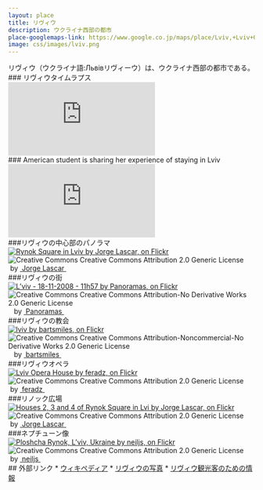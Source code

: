 ```yaml
---
layout: place
title: リヴィウ
description: ウクライナ西部の都市
place-googlemaps-link: https://www.google.co.jp/maps/place/Lviv,+Lviv+Oblast,+Ukraine/
image: css/images/lviv.png
---
```

<div class="header-wrapper">
リヴィウ（ウクライナ語:Львівリヴィーウ）は、ウクライナ西部の都市である。
</div>
### リヴィウタイムラプス
<div class="video-container">
<iframe src="http://www.youtube.com/embed/OS7Q30XXjug?html5=1" frameborder="0"></iframe>
</div>
### American student is sharing her experience of staying in Lviv
<div class="video-container">
<iframe src="http://www.youtube.com/embed/UGQA4Pt2dTA?html5=1" frameborder="0"></iframe>
</div>
###リヴィウの中心部のパノラマ
<div about='https://farm9.static.flickr.com/8536/8673861595_d15da38542_b.jpg'><a href='https://www.flickr.com/photos/jlascar/8673861595/' target='_blank'><img xmlns:dct='http://purl.org/dc/terms/' href='http://purl.org/dc/dcmitype/StillImage' rel='dct:type' src='https://farm9.static.flickr.com/8536/8673861595_d15da38542_b.jpg' alt='Rynok Square in Lviv by Jorge Lascar, on Flickr' title='Rynok Square in Lviv by Jorge Lascar, on Flickr' border='0'/></a><br/><a rel='license' href='http://creativecommons.org/licenses/by/2.0/' target='_blank'><img src='http://i.creativecommons.org/l/by/2.0/80x15.png' alt='Creative Commons Creative Commons Attribution 2.0 Generic License' title='Creative Commons Creative Commons Attribution 2.0 Generic License' border='0' align='left'></a>&nbsp; &nbsp;by&nbsp;<a href='https://www.flickr.com/people/jlascar/' target='_blank'>&nbsp;</a><a xmlns:cc='http://creativecommons.org/ns#' rel='cc:attributionURL' property='cc:attributionName' href='https://www.flickr.com/people/jlascar/' target='_blank'>Jorge Lascar</a><a href='http://www.imagecodr.org/' target='_blank'>&nbsp;</a></div>
###リヴィウの街
<div about='https://farm4.static.flickr.com/3226/3051751131_c55c809e04_b.jpg'><a href='https://www.flickr.com/photos/ranopamas/3051751131/' target='_blank'><img xmlns:dct='http://purl.org/dc/terms/' href='http://purl.org/dc/dcmitype/StillImage' rel='dct:type' src='https://farm4.static.flickr.com/3226/3051751131_c55c809e04_b.jpg' alt='L&rsquo;viv - 18-11-2008 - 11h57 by Panoramas, on Flickr' title='L&rsquo;viv - 18-11-2008 - 11h57 by Panoramas, on Flickr' border='0'/></a><br/><a rel='license' href='http://creativecommons.org/licenses/by-nd/2.0/' target='_blank'><img src='http://i.creativecommons.org/l/by-nd/2.0/80x15.png' alt='Creative Commons Creative Commons Attribution-No Derivative Works 2.0 Generic License' title='Creative Commons Creative Commons Attribution-No Derivative Works 2.0 Generic License' border='0' align='left'></a>&nbsp; &nbsp;by&nbsp;<a href='https://www.flickr.com/people/ranopamas/' target='_blank'>&nbsp;</a><a xmlns:cc='http://creativecommons.org/ns#' rel='cc:attributionURL' property='cc:attributionName' href='https://www.flickr.com/people/ranopamas/' target='_blank'>Panoramas</a><a href='http://www.imagecodr.org/' target='_blank'>&nbsp;</a></div>
###リヴィウの教会
<div about='https://farm7.static.flickr.com/6044/6260145781_23d79a025d_b.jpg'><a href='https://www.flickr.com/photos/szups/6260145781/' target='_blank'><img xmlns:dct='http://purl.org/dc/terms/' href='http://purl.org/dc/dcmitype/StillImage' rel='dct:type' src='https://farm7.static.flickr.com/6044/6260145781_23d79a025d_b.jpg' alt='lviv by bartsmiles, on Flickr' title='lviv by bartsmiles, on Flickr' border='0'/></a><br/><a rel='license' href='http://creativecommons.org/licenses/by-nc-nd/2.0/' target='_blank'><img src='http://i.creativecommons.org/l/by-nc-nd/2.0/80x15.png' alt='Creative Commons Creative Commons Attribution-Noncommercial-No Derivative Works 2.0 Generic License' title='Creative Commons Creative Commons Attribution-Noncommercial-No Derivative Works 2.0 Generic License' border='0' align='left'></a>&nbsp; &nbsp;by&nbsp;<a href='https://www.flickr.com/people/szups/' target='_blank'>&nbsp;</a><a xmlns:cc='http://creativecommons.org/ns#' rel='cc:attributionURL' property='cc:attributionName' href='https://www.flickr.com/people/szups/' target='_blank'>bartsmiles</a><a href='http://www.imagecodr.org/' target='_blank'>&nbsp;</a></div>
###リヴィウオペラ
<div about='https://farm6.static.flickr.com/5098/5447208945_212dc0eae0_b.jpg'><a href='https://www.flickr.com/photos/feradz/5447208945/' target='_blank'><img xmlns:dct='http://purl.org/dc/terms/' href='http://purl.org/dc/dcmitype/StillImage' rel='dct:type' src='https://farm6.static.flickr.com/5098/5447208945_212dc0eae0_b.jpg' alt='Lviv Opera House by feradz, on Flickr' title='Lviv Opera House by feradz, on Flickr' border='0'/></a><br/><a rel='license' href='http://creativecommons.org/licenses/by/2.0/' target='_blank'><img src='http://i.creativecommons.org/l/by/2.0/80x15.png' alt='Creative Commons Creative Commons Attribution 2.0 Generic License' title='Creative Commons Creative Commons Attribution 2.0 Generic License' border='0' align='left'></a>&nbsp; &nbsp;by&nbsp;<a href='https://www.flickr.com/people/feradz/' target='_blank'>&nbsp;</a><a xmlns:cc='http://creativecommons.org/ns#' rel='cc:attributionURL' property='cc:attributionName' href='https://www.flickr.com/people/feradz/' target='_blank'>feradz</a><a href='http://www.imagecodr.org/' target='_blank'>&nbsp;</a></div>
###リノック広場
<div about='https://farm9.static.flickr.com/8402/8674920504_04167f3cfd_b.jpg'><a href='https://www.flickr.com/photos/jlascar/8674920504/' target='_blank'><img xmlns:dct='http://purl.org/dc/terms/' href='http://purl.org/dc/dcmitype/StillImage' rel='dct:type' src='https://farm9.static.flickr.com/8402/8674920504_04167f3cfd_b.jpg' alt='Houses 2, 3 and 4 of Rynok Square in Lvi by Jorge Lascar, on Flickr' title='Houses 2, 3 and 4 of Rynok Square in Lvi by Jorge Lascar, on Flickr' border='0'/></a><br/><a rel='license' href='http://creativecommons.org/licenses/by/2.0/' target='_blank'><img src='http://i.creativecommons.org/l/by/2.0/80x15.png' alt='Creative Commons Creative Commons Attribution 2.0 Generic License' title='Creative Commons Creative Commons Attribution 2.0 Generic License' border='0' align='left'></a>&nbsp; &nbsp;by&nbsp;<a href='https://www.flickr.com/people/jlascar/' target='_blank'>&nbsp;</a><a xmlns:cc='http://creativecommons.org/ns#' rel='cc:attributionURL' property='cc:attributionName' href='https://www.flickr.com/people/jlascar/' target='_blank'>Jorge Lascar</a><a href='http://www.imagecodr.org/' target='_blank'>&nbsp;</a></div>
###ネプチューン像
<div about='https://farm6.static.flickr.com/5065/5702065003_a442cfecf1_b.jpg'><a href='https://www.flickr.com/photos/neiljs/5702065003/' target='_blank'><img xmlns:dct='http://purl.org/dc/terms/' href='http://purl.org/dc/dcmitype/StillImage' rel='dct:type' src='https://farm6.static.flickr.com/5065/5702065003_a442cfecf1_b.jpg' alt='Ploshcha Rynok, L&rsquo;viv, Ukraine by neiljs, on Flickr' title='Ploshcha Rynok, L&rsquo;viv, Ukraine by neiljs, on Flickr' border='0'/></a><br/><a rel='license' href='http://creativecommons.org/licenses/by/2.0/' target='_blank'><img src='http://i.creativecommons.org/l/by/2.0/80x15.png' alt='Creative Commons Creative Commons Attribution 2.0 Generic License' title='Creative Commons Creative Commons Attribution 2.0 Generic License' border='0' align='left'></a>&nbsp; &nbsp;by&nbsp;<a href='https://www.flickr.com/people/neiljs/' target='_blank'>&nbsp;</a><a xmlns:cc='http://creativecommons.org/ns#' rel='cc:attributionURL' property='cc:attributionName' href='https://www.flickr.com/people/neiljs/' target='_blank'>neiljs</a><a href='http://www.imagecodr.org/' target='_blank'>&nbsp;</a></div>
## 外部リンク
* <a href="http://ja.wikipedia.org/wiki/%E3%83%AA%E3%83%B4%E3%82%A3%E3%82%A6">ウィキペディア</a>
* <a href="http://lvivrem.org.ua/index_e.html">リヴィウの写真</a>
* <a href="http://www.dtac.jp/caucasus/ukraine/entry_138.php">リヴィウ観光客のための情報</a>
